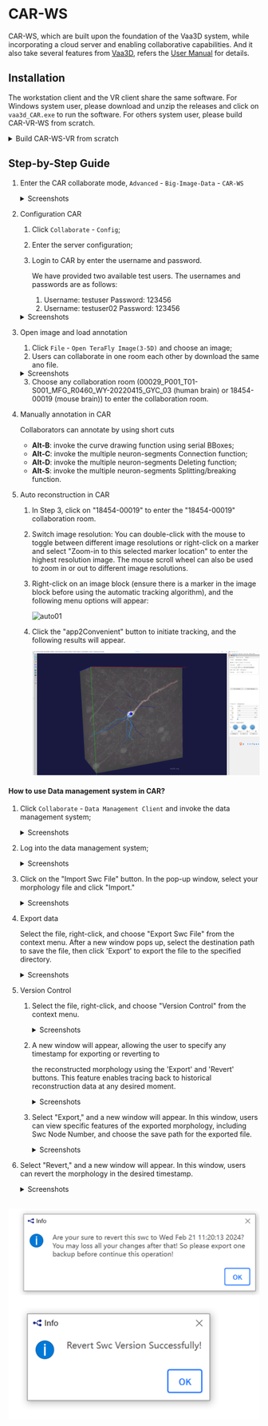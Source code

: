 # CAR-WS

CAR-WS, which are built upon the foundation of the Vaa3D system, while incorporating a cloud server and enabling collaborative capabilities. And it also take several features from [Vaa3D](http://www.vaa3d.org/), refers the [User Manual](https://github.com/Vaa3D/Vaa3D_Wiki/wiki/UserManual.wiki) for details.

## Installation

The workstation client and the VR client share the same software. For Windows system user, please download and unzip the releases and click on `vaa3d_CAR.exe` to run the software. For others system user, please build CAR-VR-WS from scratch.

<details>
<summary>Build CAR-WS-VR from scratch</summary>

CAR-WS and CAR-VR clients share the same codebase based on Qt 4.7.3. You can refer to the following tutorials to compile.

- [On Linux](https://github.com/Vaa3D/Vaa3D_Wiki/wiki/Build-Vaa3D-on-Linux): Build CAR-VR-WS with MSVC and QMake.
- [On Windows](https://github.com/Vaa3D/Vaa3D_Wiki/wiki/Build-Vaa3D-on-Windows-(QMake)): Build CAR-VR-WS with LLVM and QMake.
- [On Mac](https://github.com/Vaa3D/Vaa3D_Wiki/wiki/Build-Vaa3D-on-Mac-OS): Build CAR-VR-WS with GCC and 
</details>

## Step-by-Step Guide

1. Enter the CAR collaborate mode, `Advanced` - `Big-Image-Data` - `CAR-WS`

    <details>
    <summary>Screenshots</summary>

    ![Entering](../assets/ws_entering.png)
    </details>

2. Configuration CAR

    1. Click `Collaborate` - `Config`;

    2. Enter the server configuration;

    3. Login to CAR by enter the username and password.

       We have provided two available test users. The usernames and passwords are as follows:

       1. Username: testuser Password: 123456
       2. Username: testuser02 Password: 123456
    <details>
    <summary>Screenshots</summary>

    ![Configuration](../assets/ws_config.png)

    ![Authorization](../assets/ws_auth.png)
    </details>

3. Open image and load annotation

    1. Click `File` - `Open TeraFly Image(3-5D)` and choose an image;
    2. Users can collaborate in one room each other by download the same ano file.
    <details>
    <summary>Screenshots</summary>

    ![Load Ano 1](../assets/ws_load_ano_1.png)

    ![Load Ano 2](../assets/ws_load_ano_2.png)
    </details>

    3. Choose any collaboration room (00029_P001_T01-S001_MFG_R0460_WY-20220415_GYC_03  (human brain) or 18454-00019 (mouse brain)) to enter the collaboration room.

4. Manually annotation in CAR

    Collaborators can annotate by using short cuts

    - **Alt-B**: invoke the curve drawing function using serial BBoxes;
    - **Alt-C**: invoke the multiple neuron-segments Connection function;
    - **Alt-D**: invoke the multiple neuron-segments Deleting function;
    - **Alt-S**: invoke the multiple neuron-segments Splitting/breaking function.

5. Auto reconstruction in CAR

   1. In Step 3, click on "18454-00019" to enter the "18454-00019" collaboration room.

   2. Switch image resolution: You can double-click with the mouse to toggle between different image resolutions or right-click on a marker and select "Zoom-in to this selected marker location" to enter the highest resolution image. The mouse scroll wheel can also be used to zoom in or out to different image resolutions.

   3. Right-click on an image block (ensure there is a marker in the image block before using the automatic tracking algorithm), and the following menu options will appear:

      ![auto01](../assets/auto01.png)

   4. Click the "app2Convenient" button to initiate tracking, and the following results will appear.

      ![auto02](../assets/auto02.png)

#### How to use Data management system in CAR?

1. Click `Collaborate` - `Data Management Client` and invoke the data management system;

   <details>
   <summary>Screenshots</summary>

   ![ws_dbms_01](../assets/ws_dbms_01.png)
   </details>

2. Log into the data management system;

   <details>
   <summary>Screenshots</summary>

   ![ws_dbms_login](../assets/ws_dbms_login.png)
   </details>

3. Click on the "Import Swc File" button. In the pop-up window, select your morphology file and click "Import."

   <details>
   <summary>Screenshots</summary>

   ![ws_dbms_import_swc_01](../assets/ws_dbms_import_swc_01.png)

   ![ws_dbms_import_swc_02](../assets/ws_dbms_import_swc_02.png)
   </details>

4. Export data

   Select the file, right-click, and choose "Export Swc File" from the context menu. After a new window pops up, select the destination path to save the file, then click 'Export' to export the file to the specified directory.
   
   <details>
   <summary>Screenshots</summary>
   
   ![ws_dbms_export_swc_01](../assets/ws_dbms_export_swc_01.png)

   ![ws_dbms_export_swc_02](../assets/ws_dbms_export_swc_02.png)
   </details>

7. Version Control 

   1. Select the file, right-click, and choose "Version Control" from the context menu.
   
      <details>
      <summary>Screenshots</summary>

      ![version_control_00](../assets/version_control_00.png)
      </details>

   2. A new window will appear, allowing the user to specify any timestamp for exporting or reverting to  

      the reconstructed morphology using the 'Export' and 'Revert' buttons. This feature enables tracing back to historical reconstruction data at any desired moment.

      <details>
      <summary>Screenshots</summary>

      ![version_control_01](../assets/version_control_01.png)
      </details>

   3. Select "Export," and a new window will appear. In this window, users can view specific features of the exported morphology, including Swc Node Number, and choose the save path for the exported file.

      <details>
      <summary>Screenshots</summary>
      ![version_control_02](../assets/version_control_02.png)
      </details>

4. Select "Revert," and a new window will appear. In this window, users can revert the morphology in the desired timestamp.

   <details>
   <summary>Screenshots</summary>

​	![revert](../assets/revert.png)

​	</details>
